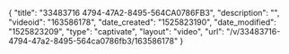 {
    "title": "33483716 4794-47A2-8495-564CA0786FB3",
    "description": "",
    "videoid": "163586178",
    "date_created": "1525823190",
    "date_modified": "1525823209",
    "type": "captivate",
    "layout": "video",
    "url": "\/v\/33483716-4794-47a2-8495-564ca0786fb3\/163586178"
}